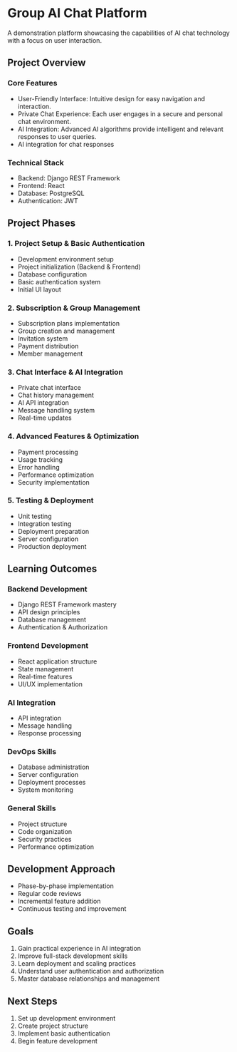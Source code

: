 # Group AI Chat Platform

A demonstration platform showcasing the capabilities of AI chat technology with a focus on user interaction.

## Project Overview

### Core Features
- User-Friendly Interface: Intuitive design for easy navigation and interaction.
- Private Chat Experience: Each user engages in a secure and personal chat environment.
- AI Integration: Advanced AI algorithms provide intelligent and relevant responses to user queries.
- AI integration for chat responses

### Technical Stack
- Backend: Django REST Framework
- Frontend: React
- Database: PostgreSQL
- Authentication: JWT

## Project Phases

### 1. Project Setup & Basic Authentication
- Development environment setup
- Project initialization (Backend & Frontend)
- Database configuration
- Basic authentication system
- Initial UI layout

### 2. Subscription & Group Management
- Subscription plans implementation
- Group creation and management
- Invitation system
- Payment distribution
- Member management

### 3. Chat Interface & AI Integration
- Private chat interface
- Chat history management
- AI API integration
- Message handling system
- Real-time updates

### 4. Advanced Features & Optimization
- Payment processing
- Usage tracking
- Error handling
- Performance optimization
- Security implementation

### 5. Testing & Deployment
- Unit testing
- Integration testing
- Deployment preparation
- Server configuration
- Production deployment

## Learning Outcomes

### Backend Development
- Django REST Framework mastery
- API design principles
- Database management
- Authentication & Authorization

### Frontend Development
- React application structure
- State management
- Real-time features
- UI/UX implementation

### AI Integration
- API integration
- Message handling
- Response processing

### DevOps Skills
- Database administration
- Server configuration
- Deployment processes
- System monitoring

### General Skills
- Project structure
- Code organization
- Security practices
- Performance optimization

## Development Approach
- Phase-by-phase implementation
- Regular code reviews
- Incremental feature addition
- Continuous testing and improvement

## Goals
1. Gain practical experience in AI integration
2. Improve full-stack development skills
3. Learn deployment and scaling practices
4. Understand user authentication and authorization
5. Master database relationships and management

## Next Steps
1. Set up development environment
2. Create project structure
3. Implement basic authentication
4. Begin feature development